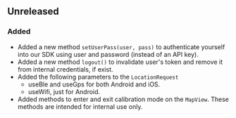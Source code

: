 ## Unreleased

### Added

- Added a new method `setUserPass(user, pass)` to authenticate yourself into our SDK using user
  and password (instead of an API key).
- Added a new method `logout()` to invalidate user's token and remove it from internal credentials,
  if exist.
- Added the following parameters to the `LocationRequest`
    - useBle and useGps for both Android and iOS.
    - useWifi, just for Android.
- Added methods to enter and exit calibration mode on the `MapView`. These methods are intended for
  internal use only. 